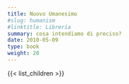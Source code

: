 ```yaml
---
title: Nuovo Umanesimo
#slug: humanism
#linktitle: Libreria
summary: cosa intendiamo di preciso?
date: 2010-05-09
type: book
weight: 20
---
```


{{< list_children >}}